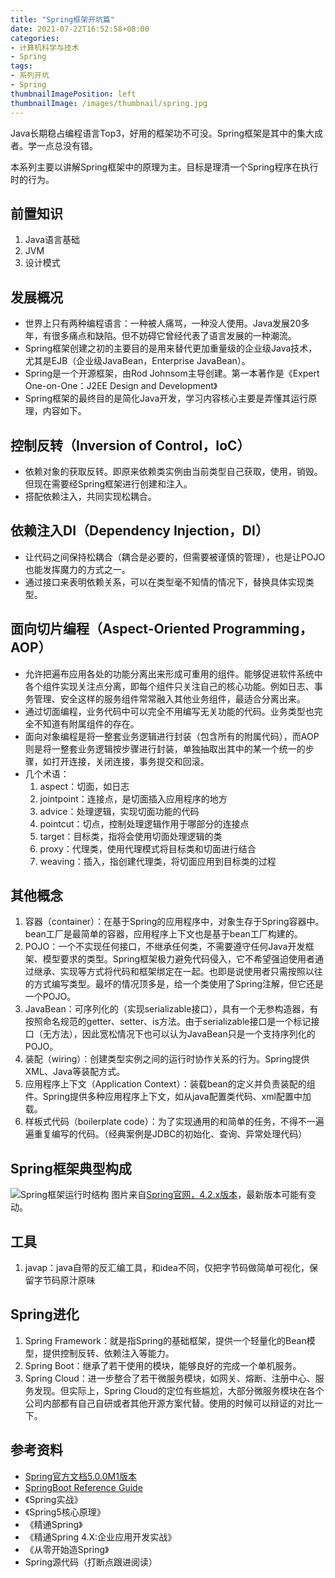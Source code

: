```yaml
---
title: "Spring框架开坑篇"
date: 2021-07-22T16:52:58+08:00
categories:
- 计算机科学与技术
- Spring
tags:
- 系列开坑
- Spring
thumbnailImagePosition: left
thumbnailImage: /images/thumbnail/spring.jpg
---
```

Java长期稳占编程语言Top3，好用的框架功不可没。Spring框架是其中的集大成者。学一点总没有错。
<!--more-->
本系列主要以讲解Spring框架中的原理为主。目标是理清一个Spring程序在执行时的行为。
## 前置知识
1. Java语言基础
2. JVM
3. 设计模式
## 发展概况
- 世界上只有两种编程语言：一种被人痛骂，一种没人使用。Java发展20多年，有很多痛点和缺陷。但不妨碍它曾经代表了语言发展的一种潮流。
- Spring框架创建之初的主要目的是用来替代更加重量级的企业级Java技术，尤其是EJB（企业级JavaBean，Enterprise JavaBean）。
- Spring是一个开源框架，由Rod Johnsom主导创建。第一本著作是《Expert One-on-One：J2EE Design and Development》
- Spring框架的最终目的是简化Java开发，学习内容核心主要是弄懂其运行原理，内容如下。
## 控制反转（Inversion of Control，IoC）
- 依赖对象的获取反转。即原来依赖类实例由当前类型自己获取，使用，销毁。但现在需要经Spring框架进行创建和注入。
- 搭配依赖注入，共同实现松耦合。

## 依赖注入DI（Dependency Injection，DI）
- 让代码之间保持松耦合（耦合是必要的，但需要被谨慎的管理），也是让POJO也能发挥魔力的方式之一。
- 通过接口来表明依赖关系，可以在类型毫不知情的情况下，替换具体实现类型。

## 面向切片编程（Aspect-Oriented Programming，AOP）
- 允许把遍布应用各处的功能分离出来形成可重用的组件。能够促进软件系统中各个组件实现关注点分离，即每个组件只关注自己的核心功能。例如日志、事务管理、安全这样的服务组件常常融入其他业务组件，最适合分离出来。
- 通过切面编程，业务代码中可以完全不用编写无关功能的代码。业务类型也完全不知道有附属组件的存在。
- 面向对象编程是将一整套业务逻辑进行封装（包含所有的附属代码），而AOP则是将一整套业务逻辑按步骤进行封装，单独抽取出其中的某一个统一的步骤，如打开连接，关闭连接，事务提交和回滚。
- 几个术语：
    1. aspect：切面，如日志
    1. jointpoint：连接点，是切面插入应用程序的地方
    1. advice：处理逻辑，实现切面功能的代码
    1. pointcut：切点，控制处理逻辑作用于哪部分的连接点
    1. target：目标类，指将会使用切面处理逻辑的类
    1. proxy：代理类，使用代理模式将目标类和切面进行结合
    1. weaving：插入，指创建代理类，将切面应用到目标类的过程

## 其他概念
1. 容器（container）：在基于Spring的应用程序中，对象生存于Spring容器中。bean工厂是最简单的容器，应用程序上下文也是基于bean工厂构建的。
2. POJO：一个不实现任何接口，不继承任何类，不需要遵守任何Java开发框架、模型要求的类型。Spring框架极力避免代码侵入，它不希望强迫使用者通过继承、实现等方式将代码和框架绑定在一起。也即是说使用者只需按照以往的方式编写类型。最坏的情况顶多是，给一个类使用了Spring注解，但它还是一个POJO。
3. JavaBean：可序列化的（实现serializable接口），具有一个无参构造器，有按照命名规范的getter、setter、is方法。由于serializable接口是一个标记接口（无方法），因此宽松情况下也可以认为JavaBean只是一个支持序列化的POJO。
4. 装配（wiring）：创建类型实例之间的运行时协作关系的行为。Spring提供XML、Java等装配方式。
5. 应用程序上下文（Application Context）：装载bean的定义并负责装配的组件。Spring提供多种应用程序上下文，如从java配置类代码、xml配置中加载。
6. 样板式代码（boilerplate code）：为了实现通用的和简单的任务，不得不一遍遍重复编写的代码。（经典案例是JDBC的初始化、查询、异常处理代码）

## Spring框架典型构成
![Spring框架运行时结构](https://docs.spring.io/spring-framework/docs/4.2.x/spring-framework-reference/html/images/spring-overview.png)
图片来自[Spring官网，4.2.x版本](https://docs.spring.io/spring-framework/docs/4.2.x/spring-framework-reference/html/overview.html)，最新版本可能有变动。

## 工具
1. javap：java自带的反汇编工具，和idea不同，仅把字节码做简单可视化，保留字节码原汁原味


## Spring进化
1. Spring Framework：就是指Spring的基础框架，提供一个轻量化的Bean模型，提供控制反转、依赖注入等能力。
1. Spring Boot：继承了若干使用的模块，能够良好的完成一个单机服务。
1. Spring Cloud：进一步整合了若干微服务模块，如网关、熔断、注册中心、服务发现。但实际上，Spring Cloud的定位有些尴尬，大部分微服务模块在各个公司内部都有自己自研或者其他开源方案代替。使用的时候可以辩证的对比一下。

## 参考资料
- [Spring官方文档5.0.0M1版本](https://docs.spring.io/spring-framework/docs/5.0.0.M1/javadoc-api/overview-summary.html)
- [SpringBoot Reference Guide](https://docs.spring.io/spring-boot/docs/2.1.3.RELEASE/reference/htmlsingle/)
- 《Spring实战》
- 《Spring5核心原理》
- 《精通Spring》
- 《精通Spring 4.X:企业应用开发实战》
- 《从零开始造Spring》
- Spring源代码（打断点跟进阅读）